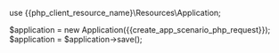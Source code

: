 use {{php_client_resource_name}\Resources\Application;

$application = new Application({{create_app_scenario_php_request}});
$application = $application->save();
